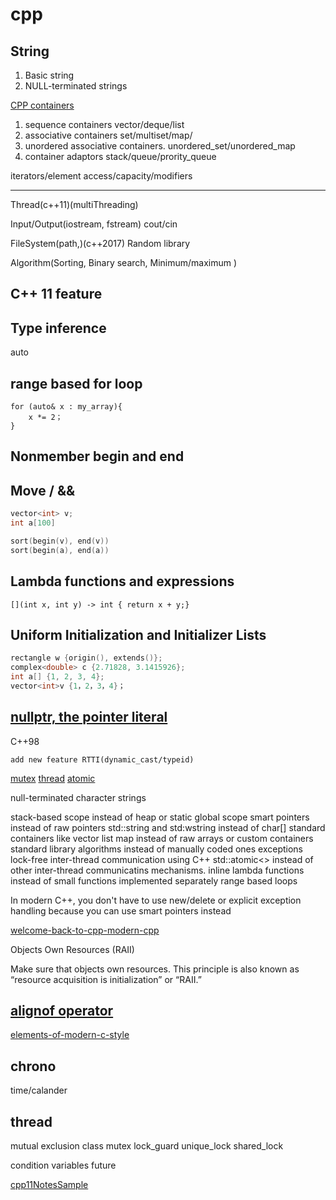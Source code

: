 # cpp

## String

1. Basic string
2. NULL-terminated strings

[CPP containers](http://en.cppreference.com/w/cpp/container)

1. sequence containers
    vector/deque/list
2. associative containers
    set/multiset/map/
3. unordered associative containers.
    unordered_set/unordered_map
4. container adaptors
    stack/queue/prority_queue

iterators/element access/capacity/modifiers

---------------------------------------
Thread(c++11)(multiThreading)

Input/Output(iostream, fstream)
cout/cin

FileSystem(path,)(c++2017)
Random library

Algorithm(Sorting, Binary search, Minimum/maximum )

## C++ 11 feature

## Type inference

 auto

## range based for loop

```cp
for (auto& x : my_array){
    x *= 2；
}
```

## Nonmember begin and end

## Move / &&

``` cpp
vector<int> v;
int a[100]

sort(begin(v), end(v))
sort(begin(a), end(a))
```

## Lambda functions and expressions

``` cpp0
[](int x, int y) -> int { return x + y;}
```

## Uniform Initialization and Initializer Lists

``` cpp
rectangle w {origin(), extends()};
complex<double> c {2.71828, 3.1415926};
int a[] {1, 2, 3, 4};
vector<int>v {1，2，3，4}；
```

## [nullptr,  the pointer literal](http://en.cppreference.com/w/cpp/language/nullptr)

C++98

    add new feature RTTI(dynamic_cast/typeid)

[mutex](http://www.cplusplus.com/reference/mutex/lock/)
[thread](http://www.cplusplus.com/reference/thread/thread/)
[atomic](http://www.cplusplus.com/reference/atomic/atomic)

 null-terminated character strings

 stack-based scope instead of heap or static global scope
 smart pointers instead of raw pointers
 std::string and std:wstring instead of char[]
 standard containers like vector list map instead of raw arrays or custom containers
 standard library algorithms instead of manually coded ones
 exceptions
 lock-free inter-thread communication using C++ std::atomic<> instead of other inter-thread communicatins mechanisms.
 inline lambda functions instead of small functions implemented separately
 range based loops

 In modern C++, you don't have to use new/delete or explicit exception handling because you can use smart pointers instead

 [welcome-back-to-cpp-modern-cpp](https://docs.microsoft.com/en-us/cpp/cpp/welcome-back-to-cpp-modern-cpp)

Objects Own Resources (RAII)

Make sure that objects own resources. This principle is also known as “resource acquisition is initialization” or “RAII.”

## [alignof operator](http://en.cppreference.com/w/cpp/language/alignof)

[elements-of-modern-c-style](https://herbsutter.com/elements-of-modern-c-style/)

## chrono

time/calander

## thread

mutual exclusion
class mutex
lock_guard  unique_lock shared_lock

condition variables
future

[cpp11NotesSample](https://www.artima.com/samples/cpp11NotesSample.pdf)